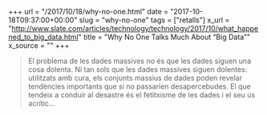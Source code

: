+++
url = "/2017/10/18/why-no-one.html"
date = "2017-10-18T09:37:00+00:00"
slug = "why-no-one"
tags = ["retalls"]
x_url = "http://www.slate.com/articles/technology/technology/2017/10/what_happened_to_big_data.html"
title = "Why No One Talks Much About “Big Data”"
x_source = ""
+++


> El problema de les dades massives no és que les dades siguen una cosa dolenta. Ni tan sols que les dades massives siguen dolentes: utilitzats amb cura, els conjunts massius de dades poden revelar tendències importants que si no passarien desapercebudes. El que tendeix a conduir al desastre és el fetitxisme de les dades i el seu ús acrític…
